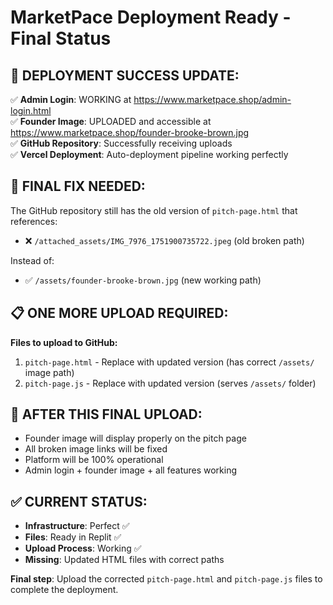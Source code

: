 # MarketPace Deployment Ready - Final Status

## 🎉 DEPLOYMENT SUCCESS UPDATE:

✅ **Admin Login**: WORKING at https://www.marketpace.shop/admin-login.html  
✅ **Founder Image**: UPLOADED and accessible at https://www.marketpace.shop/founder-brooke-brown.jpg  
✅ **GitHub Repository**: Successfully receiving uploads  
✅ **Vercel Deployment**: Auto-deployment pipeline working perfectly  

## 🔧 FINAL FIX NEEDED:

The GitHub repository still has the old version of `pitch-page.html` that references:
- ❌ `/attached_assets/IMG_7976_1751900735722.jpeg` (old broken path)

Instead of:
- ✅ `/assets/founder-brooke-brown.jpg` (new working path)

## 📋 ONE MORE UPLOAD REQUIRED:

**Files to upload to GitHub:**
1. `pitch-page.html` - Replace with updated version (has correct `/assets/` image path)
2. `pitch-page.js` - Replace with updated version (serves `/assets/` folder)

## 🚀 AFTER THIS FINAL UPLOAD:

- Founder image will display properly on the pitch page
- All broken image links will be fixed
- Platform will be 100% operational
- Admin login + founder image + all features working

## ✅ CURRENT STATUS:
- **Infrastructure**: Perfect ✅
- **Files**: Ready in Replit ✅  
- **Upload Process**: Working ✅
- **Missing**: Updated HTML files with correct paths

**Final step**: Upload the corrected `pitch-page.html` and `pitch-page.js` files to complete the deployment.